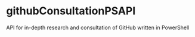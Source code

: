 # githubConsultationPSAPI
API for in-depth research and consultation of GitHub written in PowerShell
